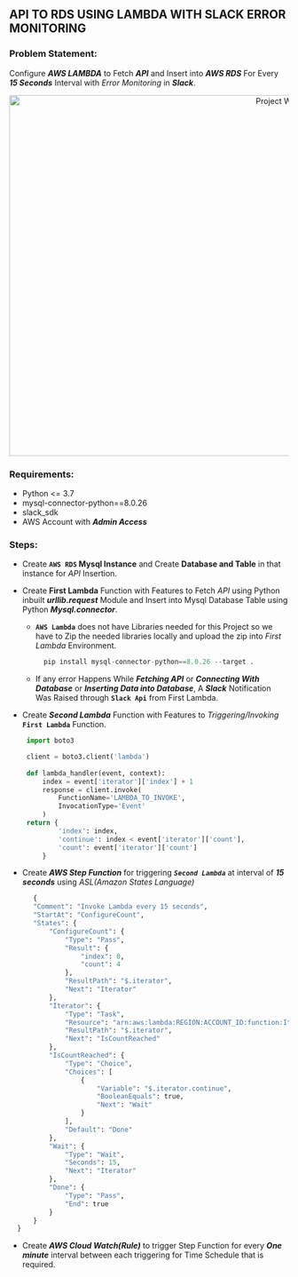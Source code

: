 ## API TO RDS USING LAMBDA WITH SLACK ERROR MONITORING

### Problem Statement:
Configure _**AWS LAMBDA**_ to Fetch _**API**_ and Insert into _**AWS RDS**_  For Every _**15 Seconds**_ Interval with _Error Monitoring_ in _**Slack**_.

<p align="center">
  <img src="https://github.com/pnraj/Projects/assets/29162796/fe89c91f-a1ab-46e9-b589-4e9ef1bafa5a" alt="Project WorkFlow" width="990" height="650">
</p>




 ### Requirements:
 - Python <= 3.7
 - mysql-connector-python==8.0.26
 - slack_sdk
 - AWS Account with _**Admin Access**_


 ### Steps:

 - Create **`AWS RDS` Mysql Instance** and Create **Database and Table** in that instance for _API_ Insertion.
 - Create **First Lambda** Function with Features to Fetch _API_ using Python inbuilt _**urllib.request**_ Module and Insert into Mysql Database Table using Python _**Mysql.connector**_.

    - **`AWS Lambda`** does not have Libraries needed for this Project so we have to Zip the needed libraries locally and upload the zip into _First Lambda_ Environment.
      ```py
        pip install mysql-connector-python==8.0.26 --target .
      ```
    
    - If any error Happens While _**Fetching API**_ or _**Connecting With Database**_ or _**Inserting Data into Database**_, A _**Slack**_ Notification Was Raised through __`Slack Api`__ from First Lambda.

 - Create _**Second Lambda**_ Function with Features to _Triggering/Invoking_ **`First Lambda`** Function.
   ```py
    import boto3

    client = boto3.client('lambda')
    
    def lambda_handler(event, context):
        index = event['iterator']['index'] + 1
        response = client.invoke(
            FunctionName='LAMBDA_TO_INVOKE',
            InvocationType='Event'
        )
    return {
            'index': index,
            'continue': index < event['iterator']['count'],
            'count': event['iterator']['count']
        }
   
   ```

 - Create _**AWS Step Function**_ for triggering _**`Second Lambda`**_ at interval of _**15 seconds**_ using _ASL(Amazon States Language)_

  ```py
        {
        "Comment": "Invoke Lambda every 15 seconds",
        "StartAt": "ConfigureCount",
        "States": {
            "ConfigureCount": {
                "Type": "Pass",
                "Result": {
                    "index": 0,
                    "count": 4
                },
                "ResultPath": "$.iterator",
                "Next": "Iterator"
            },
            "Iterator": {
                "Type": "Task",
                "Resource": "arn:aws:lambda:REGION:ACCOUNT_ID:function:Iterator",
                "ResultPath": "$.iterator",
                "Next": "IsCountReached"
            },
            "IsCountReached": {
                "Type": "Choice",
                "Choices": [
                    {
                        "Variable": "$.iterator.continue",
                        "BooleanEquals": true,
                        "Next": "Wait"
                    }
                ],
                "Default": "Done"
            },
            "Wait": {
                "Type": "Wait",
                "Seconds": 15,
                "Next": "Iterator"
            },
            "Done": {
                "Type": "Pass",
                "End": true
            }
        }
    }
  ```
  
 - Create _**AWS Cloud Watch(Rule)**_ to trigger Step Function for every _**One minute**_ interval between each triggering for Time Schedule that is required.


 

